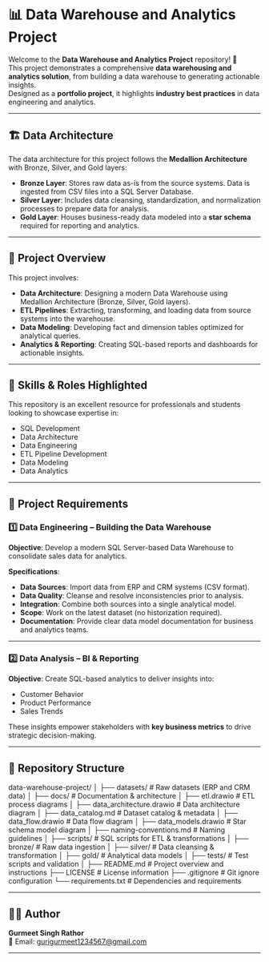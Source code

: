 # 📊 Data Warehouse and Analytics Project

Welcome to the **Data Warehouse and Analytics Project** repository! 🚀  
This project demonstrates a comprehensive **data warehousing and analytics solution**, from building a data warehouse to generating actionable insights.  
Designed as a **portfolio project**, it highlights **industry best practices** in data engineering and analytics.

---

## 🏗️ Data Architecture

The data architecture for this project follows the **Medallion Architecture** with Bronze, Silver, and Gold layers:

- **Bronze Layer**: Stores raw data as-is from the source systems. Data is ingested from CSV files into a SQL Server Database.  
- **Silver Layer**: Includes data cleansing, standardization, and normalization processes to prepare data for analysis.  
- **Gold Layer**: Houses business-ready data modeled into a **star schema** required for reporting and analytics.  

---

## 📖 Project Overview

This project involves:

- **Data Architecture**: Designing a modern Data Warehouse using Medallion Architecture (Bronze, Silver, Gold layers).  
- **ETL Pipelines**: Extracting, transforming, and loading data from source systems into the warehouse.  
- **Data Modeling**: Developing fact and dimension tables optimized for analytical queries.  
- **Analytics & Reporting**: Creating SQL-based reports and dashboards for actionable insights.  

---

## 🎯 Skills & Roles Highlighted

This repository is an excellent resource for professionals and students looking to showcase expertise in:

- SQL Development  
- Data Architecture  
- Data Engineering  
- ETL Pipeline Development  
- Data Modeling  
- Data Analytics  

---

## 🚀 Project Requirements

### 1️⃣ Data Engineering – Building the Data Warehouse
**Objective**: Develop a modern SQL Server-based Data Warehouse to consolidate sales data for analytics.  

**Specifications**:
- **Data Sources**: Import data from ERP and CRM systems (CSV format).  
- **Data Quality**: Cleanse and resolve inconsistencies prior to analysis.  
- **Integration**: Combine both sources into a single analytical model.  
- **Scope**: Work on the latest dataset (no historization required).  
- **Documentation**: Provide clear data model documentation for business and analytics teams.  

---

### 2️⃣ Data Analysis – BI & Reporting
**Objective**: Create SQL-based analytics to deliver insights into:

- Customer Behavior  
- Product Performance  
- Sales Trends  

These insights empower stakeholders with **key business metrics** to drive strategic decision-making.  

---

## 📂 Repository Structure

data-warehouse-project/
│
├── datasets/ # Raw datasets (ERP and CRM data)
│
├── docs/ # Documentation & architecture
│ ├── etl.drawio # ETL process diagrams
│ ├── data_architecture.drawio # Data architecture diagram
│ ├── data_catalog.md # Dataset catalog & metadata
│ ├── data_flow.drawio # Data flow diagram
│ ├── data_models.drawio # Star schema model diagram
│ ├── naming-conventions.md # Naming guidelines
│
├── scripts/ # SQL scripts for ETL & transformations
│ ├── bronze/ # Raw data ingestion
│ ├── silver/ # Data cleansing & transformation
│ ├── gold/ # Analytical data models
│
├── tests/ # Test scripts and validation
│
├── README.md # Project overview and instructions
├── LICENSE # License information
├── .gitignore # Git ignore configuration
└── requirements.txt # Dependencies and requirements


---

## 👨‍💻 Author

**Gurmeet Singh Rathor**  
📧 Email: gurigurmeet1234567@gmail.com  

---
 

